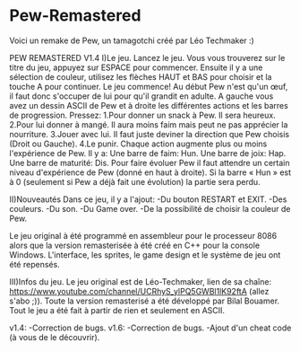 # Pew-Remastered
Voici un remake de Pew, un tamagotchi créé par Léo Techmaker :)

PEW REMASTERED V1.4
I)Le jeu.
Lancez le jeu. Vous vous trouverez sur le titre du jeu, appuyez sur ESPACE pour commencer. Ensuite il y a une sélection de couleur, utilisez les flèches HAUT et BAS pour choisir et la touche A pour continuer.
Le jeu commence!
Au début Pew n'est qu'un œuf, il faut donc s'occuper de lui pour qu'il grandit en adulte. 
A gauche vous avez un dessin ASCII de Pew et à droite les différentes actions et les barres de progression.
Pressez: 
1.Pour donner un snack à Pew. Il sera heureux.
2.Pour lui donner à mangé. Il aura moins faim mais peut ne pas apprécier la nourriture.
3.Jouer avec lui. Il faut juste deviner la direction que Pew choisis (Droit ou Gauche).
4.Le punir.
Chaque action augmente plus ou moins l'expérience de Pew.
Il y a:
Une barre de faim: Hun.
Une barre de joix: Hap.
Une barre de maturité: Dis.
Pour faire évoluer Pew il faut attendre un certain niveau d'expérience de Pew (donné en haut à droite).
Si la barre « Hun » est à 0 (seulement si Pew a déjà fait une évolution) la partie sera perdu. 

II)Nouveautés
Dans ce jeu, il y a l'ajout:
-Du bouton RESTART et EXIT.
-Des couleurs.
-Du son.
-Du Game over.
-De la possibilité de choisir la couleur de Pew.

Le jeu original à été programmé en assembleur pour le processeur 8086 alors
que la version remasterisée à été créé en C++ pour la console Windows.
L'interface, les sprites, le game design et le système de jeu ont été repensés.

III)Infos du jeu.
Le jeu original est de Léo-Techmaker, lien de sa chaîne: https://www.youtube.com/channel/UCRhyS_ylPQ5GWBl1lK92ftA (allez s'abo ;)).
Toute la version remasterisé a été développé par Bilal Bouamer.
Tout le jeu a été fait à partir de rien et seulement en ASCII.

v1.4:
-Correction de bugs.
v1.6:
-Correction de bugs.
-Ajout d'un cheat code (à vous de le découvrir).
